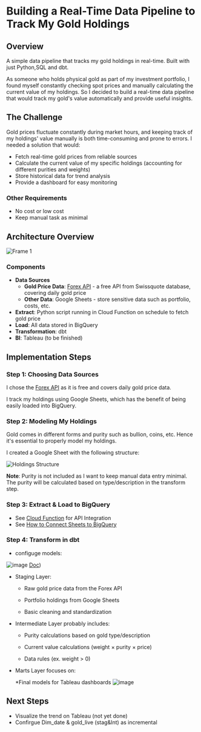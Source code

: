 # Building a Real-Time Data Pipeline to Track My Gold Holdings

## Overview

A simple data pipeline that tracks my gold holdings in real-time. Built with just Python,SQL and dbt.

As someone who holds physical gold as part of my investment portfolio, I found myself constantly checking spot prices and manually calculating the current value of my holdings. So I decided to build a real-time data pipeline that would track my gold's value automatically and provide useful insights.

## The Challenge

Gold prices fluctuate constantly during market hours, and keeping track of my holdings' value manually is both time-consuming and prone to errors. I needed a solution that would:

* Fetch real-time gold prices from reliable sources
* Calculate the current value of my specific holdings (accounting for different purities and weights)
* Store historical data for trend analysis
* Provide a dashboard for easy monitoring

### Other Requirements

* No cost or low cost
* Keep manual task as minimal

## Architecture Overview

![Frame 1](https://github.com/user-attachments/assets/536acab5-86a9-42fe-b745-f93a95783dda)

### Components

* **Data Sources**
  * **Gold Price Data**: [Forex API](https://forex-data-feed.swissquote.com/public-quotes/bboquotes/instrument/XAU/EUR) - a free API from Swissquote database, covering daily gold price
  * **Other Data**: Google Sheets - store sensitive data such as portfolio, costs, etc.
* **Extract**: Python script running in Cloud Function on schedule to fetch gold price
* **Load**: All data stored in BigQuery
* **Transformation**: dbt
* **BI**: Tableau (to be finished)

## Implementation Steps

### Step 1: Choosing Data Sources

I chose the [Forex API](https://forex-data-feed.swissquote.com/public-quotes/bboquotes/instrument/XAU/EUR) as it is free and covers daily gold price data.

I track my holdings using Google Sheets, which has the benefit of being easily loaded into BigQuery.

### Step 2: Modeling My Holdings

Gold comes in different forms and purity such as bullion, coins, etc. Hence it's essential to properly model my holdings.

I created a Google Sheet with the following structure:

![Holdings Structure](https://github.com/user-attachments/assets/be5b645b-a627-4879-875e-b202d397f089)

**Note**: Purity is not included as I want to keep manual data entry minimal. The purity will be calculated based on type/description in the transform step.

### Step 3: Extract & Load to BigQuery

* See [Cloud Function](https://github.com/plnh/dbt_project/tree/main/cloud_function) for API Integration
* See [How to Connect Sheets to BigQuery](https://support.google.com/docs/answer/9702507?hl=en)

### Step 4: Transform in dbt

* configuge models:

![image](https://github.com/user-attachments/assets/f0891404-fef9-4b5d-aa4b-2eceeed29177)
[Doc](https://dy972.us1.dbt.com/accounts/70471823456493/develop/70471823864618/docs/index.html))

* Staging Layer:

  * Raw gold price data from the Forex API

  * Portfolio holdings from Google Sheets

  * Basic cleaning and standardization
 
* Intermediate Layer probably includes:

  * Purity calculations based on gold type/description

  * Current value calculations (weight × purity × price)

  * Data rules (ex. weight > 0)
  
* Marts Layer focuses on:

  *Final models for Tableau dashboards
![image](https://github.com/user-attachments/assets/99b2e0a6-237b-4681-ae01-d69b01d73ba6)

## Next Steps
* Visualize the trend on Tableau (not yet done)
* Confirgue Dim_date & gold_live (stag&Int) as incremental


